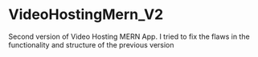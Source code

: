 # VideoHostingMern_V2
Second version of Video Hosting MERN App. I tried to fix the flaws in the functionality and structure of the previous version
